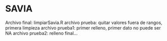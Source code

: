 # SAVIA
Archivo final: limpiarSavia.R
archivo prueba: quitar valores fuera de rangos, primera limpieza
archivo prueba1: primer relleno, primer dato no puede ser NA
archivo prueba2: relleno final...
